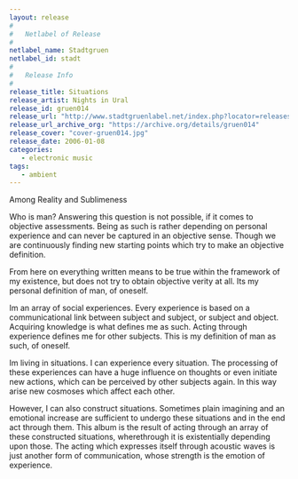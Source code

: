 ```yaml
---
layout: release
#
#   Netlabel of Release
#
netlabel_name: Stadtgruen
netlabel_id: stadt
#
#   Release Info
#
release_title: Situations
release_artist: Nights in Ural
release_id: gruen014
release_url: "http://www.stadtgruenlabel.net/index.php?locator=releases&id=26"
release_url_archive_org: "https://archive.org/details/gruen014"
release_cover: "cover-gruen014.jpg"
release_date: 2006-01-08
categories:
   - electronic music
tags:
   - ambient
---
```

Among Reality and Sublimeness

Who is man? Answering this question is not possible, if it comes to objective assessments. Being as such is rather depending on personal experience and can never be captured in an objective sense. Though we are continuously finding new starting points which try to make an objective definition.

From here on everything written means to be true within the framework of my existence, but does not try to obtain objective verity at all. Its my personal definition of man, of oneself.

Im an array of social experiences. Every experience is based on a communicational link between subject and subject, or subject and object. Acquiring knowledge is what defines me as such. Acting through experience defines me for other subjects. This is my definition of man as such, of oneself.

Im living in situations. I can experience every situation. The processing of these experiences can have a huge influence on thoughts or even initiate new actions, which can be perceived by other subjects again. In this way arise new cosmoses which affect each other.

However, I can also construct situations. Sometimes plain imagining and an emotional increase are sufficient to undergo these situations and in the end act through them. This album is the result of acting through an array of these constructed situations, wherethrough it is existentially depending upon those. The acting which expresses itself through acoustic waves is just another form of communication, whose strength is the emotion of experience.
